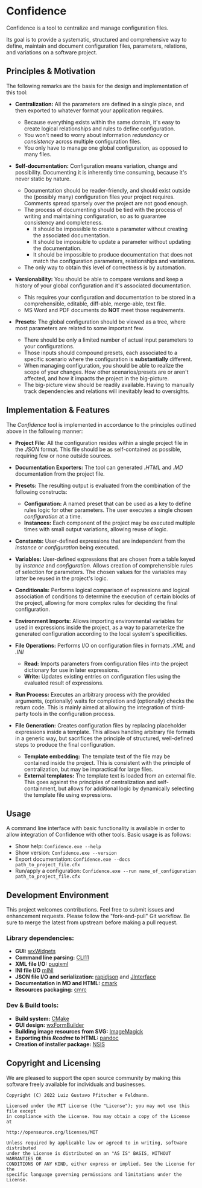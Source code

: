 # Confidence

Confidence is a tool to centralize and manage configuration files.

Its goal is to provide a systematic, structured and comprehensive way to define, maintain and document configuration files, parameters, relations, and variations on a software project.

## Principles & Motivation

The following remarks are the basis for the design and implementation of this tool:

- **Centralization:** All the parameters are defined in a single place, and then exported to whatever format your application requires.
    - Because everything exists within the same domain, it's easy to create logical relationships and rules to define configuration.
    - You won't need to worry about information *redundancy* or *consistency* across multiple configuration files.
    - You only have to manage one global configuration, as opposed to many files.

- **Self-documentation:** Configuration means variation, change and possibility. Documenting it is inherently time consuming, because it's never static by nature. 
    - Documentation should be reader-friendly, and should exist outside the (possibly many) configuration files your project requires. Comments spread sparsely over the project are not good enough.
    - The process of documenting should be tied with the process of writing and maintaining configuration, so as to guarantee consistency and completeness. 
        - It should be impossible to create a parameter without creating the associated documentation. 
        - It should be impossible to update a parameter without updating the documentation.
        - It should be impossible to produce documentation that does not match the configuration parameters, relationships and variations.
    - The only way to obtain this level of correctness is by automation.

- **Versionability:** You should be able to compare versions and keep a history of your global configuration and it's associated documentation.
    - This requires your configuration and documentation to be stored in a comprehensible, editable, diff-able, merge-able, text file.
    - MS Word and PDF documents do **NOT** meet those requirements.

- **Presets:** The global configuration should be viewed as a tree, where most parameters are related to some important few.
    - There should be only a limited number of actual input parameters to your configurations.
    - Those inputs should compound presets, each associated to a specific scenario where the configuration is **substantially** different.
    - When managing configuration, you should be able to realize the scope of your changes. How other scenarios/presets are or aren't affected, and how it impacts the project in the big-picture.
    - The big-picture view should be readily available. Having to manually track dependencies and relations will inevitably lead to oversights.

## Implementation & Features

The *Confidence* tool is implemented in accordance to the principles outlined above in the following manner:

- **Project File:** All the configuration resides within a single project file in the *JSON* format. This file should be as self-contained as possible, requiring few or none outside sources.

- **Documentation Exporters:** The tool can generated *.HTML* and *.MD* documentation from the project file.

- **Presets:** The resulting output is evaluated from the combination of the following constructs:
    - **Configuration:** A named preset that can be used as a key to define rules logic for other parameters. The user executes a single chosen *configuration* at a time.
    - **Instances:** Each component of the project may be executed multiple times with small output variations, allowing reuse of logic.

- **Constants:** User-defined expressions that are independent from the *instance* or *configuration* being executed.

- **Variables:** User-defined expressions that are chosen from a table keyed by *instance* and *configuration*. Allows creation of comprehensible rules of selection for parameters. The chosen values for the variables may latter be reused in the project's logic.

- **Conditionals:** Performs logical comparison of expressions and logical association of conditions to determine the execution of certain blocks of the project, allowing for more complex rules for deciding the final configuration.

- **Environment Imports:** Allows importing environmental variables for used in expressions inside the project, as a way to parameterize the generated configuration according to the local system's specificities.

- **File Operations:** Performs I/O on configuration files in formats *.XML* and *.INI* 
    - **Read:** Imports parameters from configuration files into the project dictionary for use in later expressions.
    - **Write:** Updates existing entries on configuration files using the evaluated result of expressions.

- **Run Process:** Executes an arbitrary process with the provided arguments, (optionally) waits for completion and (optionally) checks the return code. This is mainly aimed at allowing the integration of third-party tools in the configuration process.

- **File Generation:** Creates configuration files by replacing placeholder expressions inside a template. This allows handling arbitrary file formats in a generic way, but sacrifices the principle of structured, well-defined steps to produce the final configuration.
    - **Template embedding:** The template text of the file may be contained inside the project. This is consistent with the principle of centralization, but may be impractical for large files.
    - **External templates:** The template text is loaded from an external file. This goes against the principles of centralization and self-containment, but allows for additional logic by dynamically selecting the template file using expressions.

## Usage

A command line interface with basic functionality is available in order to allow integration of Confidence with other tools. Basic usage is as follows:

- Show help: `Confidence.exe --help`
- Show version: `Confidence.exe --version`
- Export documentation: `Confidence.exe --docs path_to_project_file.cfx`
- Run/apply a configuration: `Confidence.exe --run name_of_configuration path_to_project_file.cfx`

## Development Environment

This project welcomes contributions.
Feel free to submit issues and enhancement requests.
Please follow the "fork-and-pull" Git workflow. Be sure to merge the latest from upstream before making a pull request.

### Library dependencies:

- **GUI:** [wxWidgets](https://github.com/wxWidgets/wxWidgets)
- **Command line parsing:** [CLI11](https://github.com/CLIUtils/CLI11)
- **XML file I/O:** [pugixml](https://github.com/zeux/pugixml)
- **INI file I/O** [mINI](https://github.com/pulzed/mINI)
- **JSON file I/O and serialization:** [rapidjson](https://github.com/Tencent/rapidjson) and [JInterface](https://github.com/luizfeldmann/JInterface)
- **Documentation in MD and HTML:** [cmark](https://github.com/commonmark/cmark)
- **Resources packaging:** [cmrc](https://github.com/vector-of-bool/cmrc)

### Dev & Build tools:

- **Build system:** [CMake](https://cmake.org/)
- **GUI design:** [wxFormBuilder](https://github.com/wxFormBuilder/wxFormBuilder)
- **Building image resources from SVG:** [ImageMagick](https://imagemagick.org/)
- **Exporting this *Readme* to HTML:** [pandoc](https://pandoc.org/)
- **Creation of installer package:** [NSIS](https://nsis.sourceforge.io/)

## Copyright and Licensing

We are pleased to support the open source community by making this software freely available for individuals and businesses.

```
Copyright (C) 2022 Luiz Gustavo Pfitscher e Feldmann.

Licensed under the MIT License (the "License"); you may not use this file except
in compliance with the License. You may obtain a copy of the License at

http://opensource.org/licenses/MIT

Unless required by applicable law or agreed to in writing, software distributed 
under the License is distributed on an "AS IS" BASIS, WITHOUT WARRANTIES OR 
CONDITIONS OF ANY KIND, either express or implied. See the License for the 
specific language governing permissions and limitations under the License.
```
